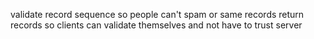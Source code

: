 validate record sequence so people can't spam or same records
return records so clients can validate themselves and not have to trust server
